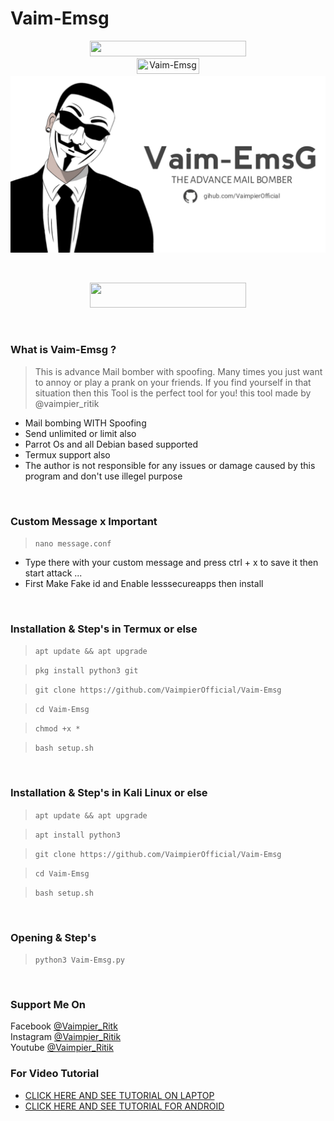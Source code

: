 # Vaim-Emsg
<p align="center">
<img src="https://img.shields.io/badge/Vaim--Emsg-THE%20MAIL%20BOMBER-blue" width="250" height="25"><br>
<img title="Vaim-Emsg" src="https://img.shields.io/badge/version-1.0-red" width="100" height="25"><br>
<img src="title.png"><br>
</center>
</p>
<br>
<p align="center">
<img src="https://img.shields.io/badge/Made%20In-India-orange" width="250" height="40"><br>
</p>
<br>

### What is Vaim-Emsg ?
> This is advance Mail bomber with spoofing.
> Many times you just want to annoy or play a prank on your friends.
> If you find yourself in that situation then this Tool is the perfect tool for you!
> this tool made by @vaimpier_ritik

- Mail bombing WITH Spoofing
- Send unlimited or limit also
- Parrot Os and all Debian based supported
- Termux support also
- The author is not responsible for any issues or damage caused by this program and don't use illegel purpose

<br>

### Custom Message x Important
 
> `nano message.conf`
- Type there with your custom message and press ctrl + x to save it then start attack ...
- First Make Fake id and Enable lesssecureapps then install
<br>

### Installation & Step's in Termux or else
 
> `apt update && apt upgrade`

> `pkg install python3 git`

> `git clone https://github.com/VaimpierOfficial/Vaim-Emsg`
 
> `cd Vaim-Emsg`  
 
> `chmod +x *`  

> `bash setup.sh`

<br>

### Installation & Step's in Kali Linux or else
 
> `apt update && apt upgrade`

> `apt install python3`

> `git clone https://github.com/VaimpierOfficial/Vaim-Emsg`
 
> `cd Vaim-Emsg`  
 
> `bash setup.sh`

<br>

### Opening & Step's
 
> `python3 Vaim-Emsg.py`

<br>

### Support Me On
Facebook [@Vaimpier_Ritk](https://www.facebook.com/vaimpier.ritik.143)<br>
Instagram [@Vaimpier_Ritik](https://instagram.com/vaimpier_ritik)<br>
Youtube [@Vaimpier_Ritik](https://www.youtube.com/channel/UCDWhaLh7OIKzH4Bk952l7Iw)


### For Video Tutorial
- <a href="https://www.youtube.com/watch?v=sBZEcIDVYY8"> CLICK HERE AND SEE TUTORIAL ON LAPTOP</a>
- <a href="https://www.youtube.com/watch?v=uZZlT9IeeFM"> CLICK HERE AND SEE TUTORIAL FOR ANDROID</a>
